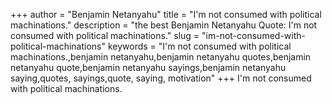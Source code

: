 +++
author = "Benjamin Netanyahu"
title = "I'm not consumed with political machinations."
description = "the best Benjamin Netanyahu Quote: I'm not consumed with political machinations."
slug = "im-not-consumed-with-political-machinations"
keywords = "I'm not consumed with political machinations.,benjamin netanyahu,benjamin netanyahu quotes,benjamin netanyahu quote,benjamin netanyahu sayings,benjamin netanyahu saying,quotes, sayings,quote, saying, motivation"
+++
I'm not consumed with political machinations.
